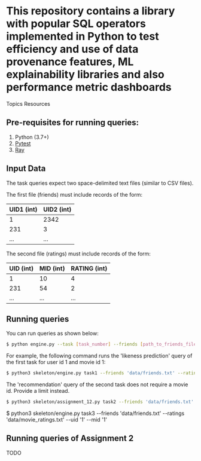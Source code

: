 # This repository contains a library with popular SQL operators implemented in Python to test efficiency and use of data provenance features, ML explainability libraries and also performance metric dashboards

Topics
Resources


## Pre-requisites for running queries:

1. Python (3.7+)
2. [Pytest](https://docs.pytest.org/en/stable/)
3. [Ray](https://ray.io)

## Input Data
The task queries expect two space-delimited text files (similar to CSV files). 

The first file (friends) must include records of the form:

|UID1 (int)|UID2 (int)|
|----|----|
|1   |2342|
|231 |3   |
|... |... |

The second file (ratings) must include records of the form:

|UID (int)|MID (int)|RATING (int)|
|---|---|------|
|1  |10 |4     |
|231|54 |2     |
|...|...|...   |

## Running queries 

You can run queries as shown below: 

```bash
$ python engine.py --task [task_number] --friends [path_to_friends_file.txt] --ratings [path_to_ratings_file.txt] --uid [user_id] --mid [movie_id]
```

For example, the following command runs the 'likeness prediction' query of the first task for user id 1 and movie id 1:

```bash
$ python3 skeleton/engine.py task1 --friends 'data/friends.txt' --ratings 'data/movie_ratings.txt' --uid '1' --mid '1'
```

The 'recommendation' query of the second task does not require a movie id. Provide a limit instead.
```bash
$ python3 skeleton/assignment_12.py task2 --friends 'data/friends.txt' --ratings 'data/movie_ratings.txt' --uid '1' --limit '1'
```
$ python3 skeleton/engine.py task3 --friends 'data/friends.txt' --ratings 'data/movie_ratings.txt' --uid '1' --mid '1'


## Running queries of Assignment 2

TODO
